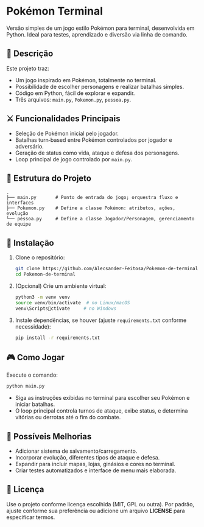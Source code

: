 # Pokémon Terminal

Versão simples de um jogo estilo Pokémon para terminal, desenvolvida em Python. Ideal para testes, aprendizado e diversão via linha de comando.

## 📝 Descrição
Este projeto traz:
- Um jogo inspirado em Pokémon, totalmente no terminal.
- Possibilidade de escolher personagens e realizar batalhas simples.
- Código em Python, fácil de explorar e expandir.
- Três arquivos: `main.py`, `Pokemon.py`, `pessoa.py`.

## ⚔️ Funcionalidades Principais
- Seleção de Pokémon inicial pelo jogador.
- Batalhas turn‑based entre Pokémon controlados por jogador e adversário.
- Geração de status como vida, ataque e defesa dos personagens.
- Loop principal de jogo controlado por `main.py`.

## 📂 Estrutura do Projeto
```
.
├── main.py       # Ponto de entrada do jogo; orquestra fluxo e interfaces
├── Pokemon.py    # Define a classe Pokémon: atributos, ações, evolução
└── pessoa.py     # Define a classe Jogador/Personagem, gerenciamento de equipe
```

## 🚀 Instalação
1. Clone o repositório:
   ```bash
   git clone https://github.com/Alecsander-Feitosa/Pokemon-de-terminal.git
   cd Pokemon-de-terminal
   ```
2. (Opcional) Crie um ambiente virtual:
   ```bash
   python3 -m venv venv
   source venv/bin/activate  # no Linux/macOS
   venv\Scriptsctivate     # no Windows
   ```
3. Instale dependências, se houver (ajuste `requirements.txt` conforme necessidade):
   ```bash
   pip install -r requirements.txt
   ```

## 🎮 Como Jogar
Execute o comando:
```bash
python main.py
```
- Siga as instruções exibidas no terminal para escolher seu Pokémon e iniciar batalhas.
- O loop principal controla turnos de ataque, exibe status, e determina vitórias ou derrotas até o fim do combate.

## 🌟 Possíveis Melhorias
- Adicionar sistema de salvamento/carregamento.
- Incorporar evolução, diferentes tipos de ataque e defesa.
- Expandir para incluir mapas, lojas, ginásios e cores no terminal.
- Criar testes automatizados e interface de menu mais elaborada.

## 📜 Licença
Use o projeto conforme licença escolhida (MIT, GPL ou outra). Por padrão, ajuste conforme sua preferência ou adicione um arquivo **LICENSE** para especificar termos.
